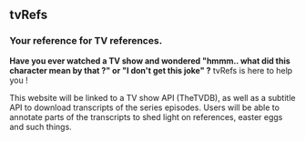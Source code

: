 ## tvRefs
### Your reference for TV references.

  

**Have you ever watched a TV show and wondered "hmmm.. what did this character mean by that ?" or "I don't get this joke" ?**
tvRefs is here to help you !

This website will be linked to a TV show API (TheTVDB), as well as a subtitle API to download transcripts of the series episodes.
Users will be able to annotate parts of the transcripts to shed light on references, easter eggs and such things.
